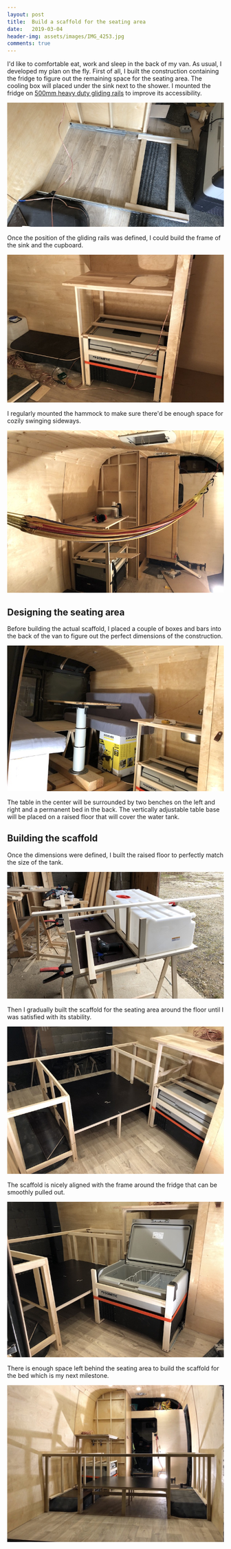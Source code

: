 ```yaml
---
layout: post
title:  Build a scaffold for the seating area
date:   2019-03-04
header-img: assets/images/IMG_4253.jpg
comments: true
---
```


I'd like to comfortable eat, work and sleep in the back of my van. As usual, I developed my plan on the fly. First of all, I built the construction containing the fridge to figure out the remaining space for the seating area. The cooling box will placed under the sink next to the shower. I mounted the fridge on [500mm heavy duty gliding rails](https://www.amazon.de/Vollauszüge-Teleskopschiene-eingeschoben-kugelgelagert-Tragkraft/dp/B06W5GGHSK?tag=mumothhoofba-21) to improve its accessibility.

![Gliding rails holding the fridge](/assets/images/IMG_4216.jpg)

Once the position of the gliding rails was defined, I could build the frame of the sink and the cupboard.

![Frame of the sink and cupboard](/assets/images/IMG_4225.jpg)

I regularly mounted the hammock to make sure there'd be enough space for cozily swinging sideways.

![Hammock next to the sink](/assets/images/IMG_4218.jpg)

## Designing the seating area

Before building the actual scaffold, I placed a couple of boxes and bars into the back of the van to figure out the perfect dimensions of the construction.

![Prototype made out of boxes](/assets/images/IMG_4233.jpg)

The table in the center will be surrounded by two benches on the left and right and a permanent bed in the back. The vertically adjustable table base will be placed on a raised floor that will cover the water tank.

## Building the scaffold

Once the dimensions were defined, I built the raised floor to perfectly match the size of the tank.

![Raised floor covering the water tank](/assets/images/IMG_4237.jpg)

Then I gradually built the scaffold for the seating area around the floor until I was satisfied with its stability.

![Scaffold from the front](/assets/images/IMG_4247.jpg)

The scaffold is nicely aligned with the frame around the fridge that can be smoothly pulled out.

![Pulled out fridge in the front of the scaffold](/assets/images/IMG_4248.jpg)

There is enough space left behind the seating area to build the scaffold for the bed which is my next milestone.

![Scaffold from the back](/assets/images/IMG_4253.jpg)
